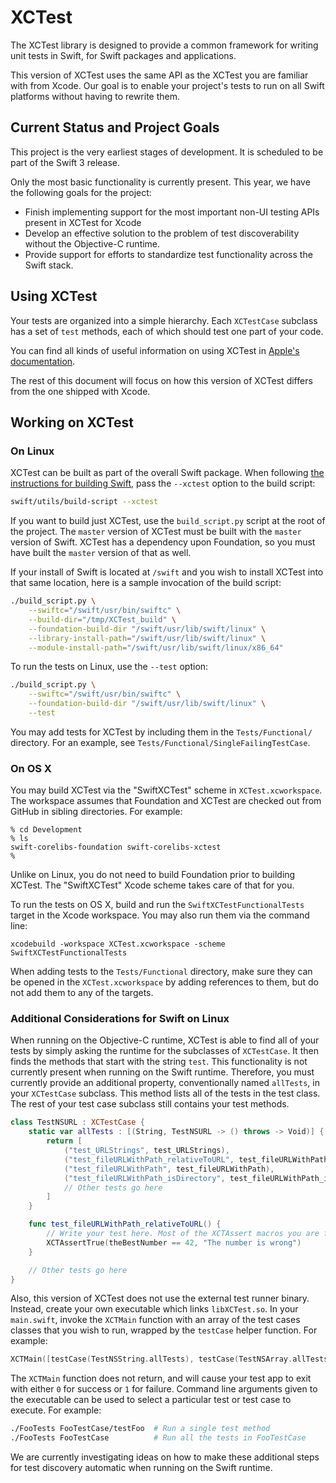 # XCTest

The XCTest library is designed to provide a common framework for writing unit tests in Swift, for Swift packages and applications.

This version of XCTest uses the same API as the XCTest you are familiar with from Xcode. Our goal is to enable your project's tests to run on all Swift platforms without having to rewrite them.

## Current Status and Project Goals

This project is the very earliest stages of development. It is scheduled to be part of the Swift 3 release.

Only the most basic functionality is currently present. This year, we have the following goals for the project:

* Finish implementing support for the most important non-UI testing APIs present in XCTest for Xcode
* Develop an effective solution to the problem of test discoverability without the Objective-C runtime.
* Provide support for efforts to standardize test functionality across the Swift stack.

## Using XCTest

Your tests are organized into a simple hierarchy. Each `XCTestCase` subclass has a set of `test` methods, each of which should test one part of your code.

You can find all kinds of useful information on using XCTest in [Apple's documentation](https://developer.apple.com/library/mac/documentation/DeveloperTools/Conceptual/testing_with_xcode/chapters/03-testing_basics.html).

The rest of this document will focus on how this version of XCTest differs from the one shipped with Xcode.

## Working on XCTest

### On Linux

XCTest can be built as part of the overall Swift package. When following [the instructions for building Swift](http://www.github.com/apple/swift), pass the `--xctest` option to the build script:

```sh
swift/utils/build-script --xctest
```

If you want to build just XCTest, use the `build_script.py` script at the root of the project. The `master` version of XCTest must be built with the `master` version of Swift. XCTest has a dependency upon Foundation, so you must have built the `master` version of that as well.

If your install of Swift is located at `/swift` and you wish to install XCTest into that same location, here is a sample invocation of the build script:

```sh
./build_script.py \
    --swiftc="/swift/usr/bin/swiftc" \
    --build-dir="/tmp/XCTest_build" \
    --foundation-build-dir "/swift/usr/lib/swift/linux" \
    --library-install-path="/swift/usr/lib/swift/linux" \
    --module-install-path="/swift/usr/lib/swift/linux/x86_64"
```

To run the tests on Linux, use the `--test` option:

```sh
./build_script.py \
    --swiftc="/swift/usr/bin/swiftc" \
    --foundation-build-dir "/swift/usr/lib/swift/linux" \
    --test
```

You may add tests for XCTest by including them in the `Tests/Functional/` directory. For an example, see `Tests/Functional/SingleFailingTestCase`.

### On OS X

You may build XCTest via the "SwiftXCTest" scheme in `XCTest.xcworkspace`. The workspace assumes that Foundation and XCTest are checked out from GitHub in sibling directories. For example:

```
% cd Development
% ls
swift-corelibs-foundation swift-corelibs-xctest
%
```

Unlike on Linux, you do not need to build Foundation prior to building XCTest. The "SwiftXCTest" Xcode scheme takes care of that for you.

To run the tests on OS X, build and run the `SwiftXCTestFunctionalTests` target in the Xcode workspace. You may also run them via the command line:

```
xcodebuild -workspace XCTest.xcworkspace -scheme SwiftXCTestFunctionalTests
```

When adding tests to the `Tests/Functional` directory, make sure they can be opened in the `XCTest.xcworkspace` by adding references to them, but do not add them to any of the targets.

### Additional Considerations for Swift on Linux

When running on the Objective-C runtime, XCTest is able to find all of your tests by simply asking the runtime for the subclasses of `XCTestCase`. It then finds the methods that start with the string `test`. This functionality is not currently present when running on the Swift runtime. Therefore, you must currently provide an additional property, conventionally named `allTests`, in your `XCTestCase` subclass. This method lists all of the tests in the test class. The rest of your test case subclass still contains your test methods.

```swift
class TestNSURL : XCTestCase {
    static var allTests : [(String, TestNSURL -> () throws -> Void)] {
        return [
            ("test_URLStrings", test_URLStrings),
            ("test_fileURLWithPath_relativeToURL", test_fileURLWithPath_relativeToURL),
            ("test_fileURLWithPath", test_fileURLWithPath),
            ("test_fileURLWithPath_isDirectory", test_fileURLWithPath_isDirectory),
            // Other tests go here
        ]
    }

    func test_fileURLWithPath_relativeToURL() {
        // Write your test here. Most of the XCTAssert macros you are familiar with are available.
        XCTAssertTrue(theBestNumber == 42, "The number is wrong")
    }

    // Other tests go here
}
```

Also, this version of XCTest does not use the external test runner binary. Instead, create your own executable which links `libXCTest.so`. In your `main.swift`, invoke the `XCTMain` function with an array of the test cases classes that you wish to run, wrapped by the `testCase` helper function. For example:

```swift
XCTMain([testCase(TestNSString.allTests), testCase(TestNSArray.allTests), testCase(TestNSDictionary.allTests)])
```

The `XCTMain` function does not return, and will cause your test app to exit with either `0` for success or `1` for failure. Command line arguments given to the executable can be used to select a particular test or test case to execute. For example:

```sh
./FooTests FooTestCase/testFoo  # Run a single test method
./FooTests FooTestCase          # Run all the tests in FooTestCase
```

We are currently investigating ideas on how to make these additional steps for test discovery automatic when running on the Swift runtime.
